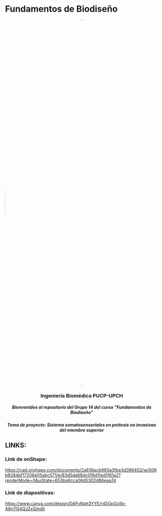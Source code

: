 # Fundamentos de Biodiseño
</p>
<image align="center;" width="1200px;" style="border-radius: 90%;" src ="../Imágenes/imagen_read.png">
  <h3 align="center">
Ingeniería Biomédica PUCP-UPCH
  </h3>
  <h5 align="center">
     Bienvenidos al repositorio del Grupo 14 del curso "Fundamentos de Biodiseño"
  </h5>
</p>


</p>
  <h5 align="center">
    Tema de proyecto: Sistema somatosensoriales en prótesis no invasivas del miembro superior
  </h5>
  
</p>

## LINKS:

###  Link de onShape: 
https://cad.onshape.com/documents/2a936acb983a3fbe3d396402/w/006b9284bf17206e05abc571/e/83d5da68dc0f9d11ed1161a2?renderMode=0&uiState=653ba9cca06d5302d86eaa7d 

###  Link de diapositivas: 
https://www.canva.com/design/DAFyNqh3YYE/r45GpGo5k-A6n7lS4QJ2xQ/edit 


